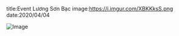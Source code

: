 title:Event Lương Sơn Bạc
image:https://i.imgur.com/XBKKksS.png
date:2020/04/04

![Image](https://i.imgur.com/XBKKksS.png)